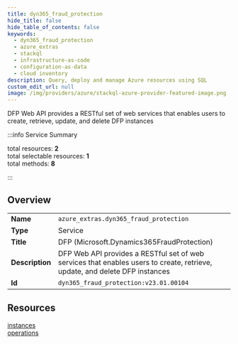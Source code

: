 ```yaml
---
title: dyn365_fraud_protection
hide_title: false
hide_table_of_contents: false
keywords:
  - dyn365_fraud_protection
  - azure_extras
  - stackql
  - infrastructure-as-code
  - configuration-as-data
  - cloud inventory
description: Query, deploy and manage Azure resources using SQL
custom_edit_url: null
image: /img/providers/azure/stackql-azure-provider-featured-image.png
---
```

DFP Web API provides a RESTful set of web services that enables users to create, retrieve, update, and delete DFP instances  
    
:::info Service Summary

<div class="row">
<div class="providerDocColumn">
<span>total resources:&nbsp;<b>2</b></span><br />
<span>total selectable resources:&nbsp;<b>1</b></span><br />
<span>total methods:&nbsp;<b>8</b></span><br />
</div>
</div>

:::

## Overview
<table><tbody>
<tr><td><b>Name</b></td><td><code>azure_extras.dyn365_fraud_protection</code></td></tr>
<tr><td><b>Type</b></td><td>Service</td></tr>
<tr><td><b>Title</b></td><td>DFP (Microsoft.Dynamics365FraudProtection)</td></tr>
<tr><td><b>Description</b></td><td>DFP Web API provides a RESTful set of web services that enables users to create, retrieve, update, and delete DFP instances</td></tr>
<tr><td><b>Id</b></td><td><code>dyn365_fraud_protection:v23.01.00104</code></td></tr>
</tbody></table>

## Resources
<div class="row">
<div class="providerDocColumn">
<a href="/providers/azure_extras/dyn365_fraud_protection/instances/">instances</a><br />
</div>
<div class="providerDocColumn">
<a href="/providers/azure_extras/dyn365_fraud_protection/operations/">operations</a><br />
</div>
</div>
